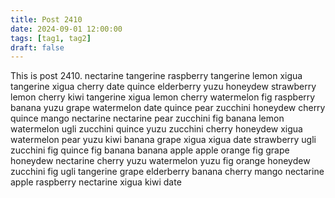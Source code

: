 ```yaml
---
title: Post 2410
date: 2024-09-01 12:00:00
tags: [tag1, tag2]
draft: false
---
```

This is post 2410.
nectarine
tangerine
raspberry
tangerine
lemon
xigua
tangerine
xigua
cherry
date
quince
elderberry
yuzu
honeydew
strawberry
lemon
cherry
kiwi
tangerine
xigua
lemon
cherry
watermelon
fig
raspberry
banana
yuzu
grape
watermelon
date
quince
pear
zucchini
honeydew
cherry
quince
mango
nectarine
nectarine
pear
zucchini
fig
banana
lemon
watermelon
ugli
zucchini
quince
yuzu
zucchini
cherry
honeydew
xigua
watermelon
pear
yuzu
kiwi
banana
grape
xigua
xigua
date
strawberry
ugli
zucchini
fig
quince
fig
banana
banana
apple
apple
orange
fig
grape
honeydew
nectarine
cherry
yuzu
watermelon
yuzu
fig
orange
honeydew
zucchini
fig
ugli
tangerine
grape
elderberry
banana
cherry
mango
nectarine
apple
raspberry
nectarine
xigua
kiwi
date
